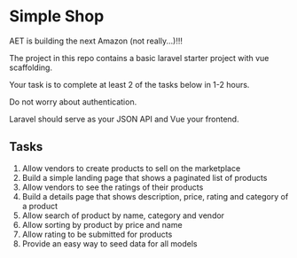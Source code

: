 # Simple Shop

AET is building the next Amazon (not really...)!!!

The project in this repo contains a basic laravel starter project with vue scaffolding.

Your task is to complete at least 2 of the tasks below in 1-2 hours.

Do not worry about authentication.

Laravel should serve as your JSON API and Vue your frontend.

## Tasks

1. Allow vendors to create products to sell on the marketplace
1. Build a simple landing page that shows a paginated list of products
1. Allow vendors to see the ratings of their products
1. Build a details page that shows description, price, rating and category of a product
1. Allow search of product by name, category and vendor
1. Allow sorting by product by price and name
1. Allow rating to be submitted for products
1. Provide an easy way to seed data for all models

